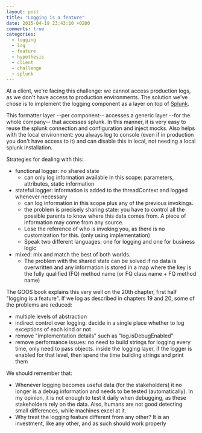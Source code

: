 ```yaml
---
layout: post
title: "Logging is a feature"
date: 2015-04-19 23:43:10 +0200
comments: true
categories: 
  - logging
  - log
  - feature
  - hypothesis
  - client
  - challenge
  - splunk
---
```


At a client, we're facing this challenge: we cannot access production logs, as we don't have access to production environments. The solution we've chose is to implement the logging component as a layer on top of [Splunk](http://www.splunk.com/).

This formatter layer --per component-- accesses a generic layer --for the whole company-- that accesses splunk. In this manner, it is very easy to reuse the splunk connection and configuration and inject mocks. Also helps with the local environment: you always log to console (even if in production you don't have access to it) and can disable this in local, not needing a local splunk installation.

Strategies for dealing with this:

 * functional logger: no shared state
   * can only log information available in this scope: parameters, attributes, static information
 * stateful logger: information is added to the threadContext and logged whenever necessary
   * can log information in this scope plus any of the previous invokings.
   * the problem is precisely sharing state: you have to control all the possible parents to know where this data comes from. A piece of information may come from any source. 
   * Lose the reference of who is invoking you, as there is no customization for this. (only using implementation)
   * Speak two different languages: one for logging and one for business logic
 * mixed: mix and match the best of both worlds.
   * The problem with the shared state can be solved if no data is overwritten and any information is stored in a map where the key is the fully qualified (FQ) method name (or FQ class name + FQ method name)



The GOOS book explains this very well on the 20th chapter, first half "logging is a feature". If we log as described in chapters 19 and 20, some of the problems are reduced:

  * multiple levels of abstraction
  * indirect control over logging. decide in a single place whether to log exceptions of each kind or not
  * remove "implementation details" such as "log.isDebugEnabled"
  * remove performance issues: no need to build strings for logging every time, only need to pass objects. inside the logging layer, if the logger is enabled for that level, then spend the time building strings and print them
  
We should remember that:

  * Whenever logging becomes useful data (for the stakeholders) it no longer is a debug information and needs to be tested (automatically). In my opinion, it is not enough to test it daily when debugging, as these stakeholders rely on the data. Also, humans are not good detecting small differences, while machines excel at it.
  * Why treat the logging feature different from any other? It is an investment, like any other, and as such should work properly